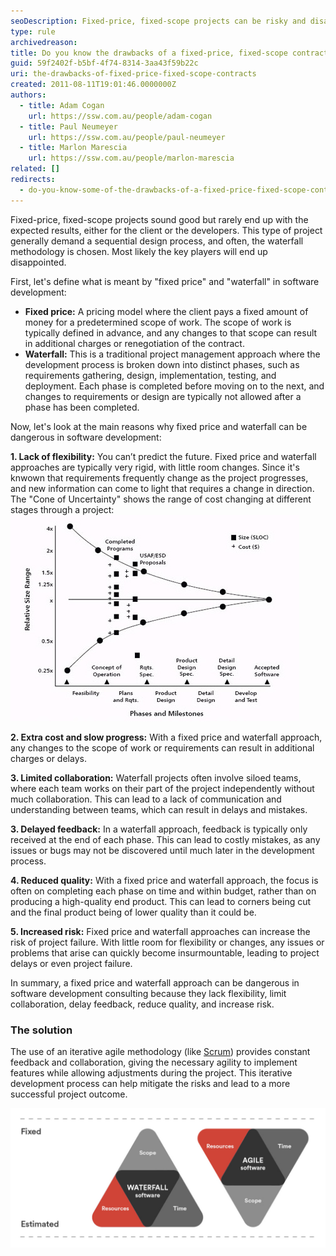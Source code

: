```yaml
---
seoDescription: Fixed-price, fixed-scope projects can be risky and disappointing, lacking flexibility, collaboration, and quality, leading to project delays or failure.
type: rule
archivedreason:
title: Do you know the drawbacks of a fixed-price, fixed-scope contract?
guid: 59f2402f-b5bf-4f74-8314-3aa43f59b22c
uri: the-drawbacks-of-fixed-price-fixed-scope-contracts
created: 2011-08-11T19:01:46.0000000Z
authors:
  - title: Adam Cogan
    url: https://ssw.com.au/people/adam-cogan
  - title: Paul Neumeyer
    url: https://ssw.com.au/people/paul-neumeyer
  - title: Marlon Marescia
    url: https://ssw.com.au/people/marlon-marescia
related: []
redirects:
  - do-you-know-some-of-the-drawbacks-of-a-fixed-price-fixed-scope-contract
---
```


Fixed-price, fixed-scope projects sound good but rarely end up with the expected results, either for the client or the developers. This type of project generally demand a sequential design process, and often, the waterfall methodology is chosen. Most likely the key players will end up disappointed.

<!--endintro-->

First, let's define what is meant by "fixed price" and "waterfall" in software development:

- **Fixed price:** A pricing model where the client pays a fixed amount of money for a predetermined scope of work. The scope of work is typically defined in advance, and any changes to that scope can result in additional charges or renegotiation of the contract.
- **Waterfall:** This is a traditional project management approach where the development process is broken down into distinct phases, such as requirements gathering, design, implementation, testing, and deployment. Each phase is completed before moving on to the next, and changes to requirements or design are typically not allowed after a phase has been completed.

Now, let's look at the main reasons why fixed price and waterfall can be dangerous in software development:

**1. Lack of flexibility:** You can’t predict the future. Fixed price and waterfall approaches are typically very rigid, with little room changes. Since it's knwown that requirements frequently change as the project progresses, and new information can come to light that requires a change in direction. The "Cone of Uncertainty" shows the range of cost changing at different stages through a project:  
 ![Figure: The cone of uncertainty in software cost and size estimation](cone-of-uncertainty.jpg)

**2. Extra cost and slow progress:** With a fixed price and waterfall approach, any changes to the scope of work or requirements can result in additional charges or delays.

**3. Limited collaboration:** Waterfall projects often involve siloed teams, where each team works on their part of the project independently without much collaboration. This can lead to a lack of communication and understanding between teams, which can result in delays and mistakes.

**3. Delayed feedback:** In a waterfall approach, feedback is typically only received at the end of each phase. This can lead to costly mistakes, as any issues or bugs may not be discovered until much later in the development process.

**4. Reduced quality:** With a fixed price and waterfall approach, the focus is often on completing each phase on time and within budget, rather than on producing a high-quality end product. This can lead to corners being cut and the final product being of lower quality than it could be.

**5. Increased risk:** Fixed price and waterfall approaches can increase the risk of project failure. With little room for flexibility or changes, any issues or problems that arise can quickly become insurmountable, leading to project delays or even project failure.

In summary, a fixed price and waterfall approach can be dangerous in software development consulting because they lack flexibility, limit collaboration, delay feedback, reduce quality, and increase risk.

### The solution

The use of an iterative agile methodology (like [Scrum](http://www.ssw.com.au/ssw/Consulting/Scrum.aspx)) provides constant feedback and collaboration, giving the necessary agility to implement features while allowing adjustments during the project. This iterative development process can help mitigate the risks and lead to a more successful project outcome.

![Figure: Although Waterfall fixes the scope, it then makes the resources and time variable. If you want to fix those, you need to vary the scope](Waterfall-vs-Agile.jpg)
